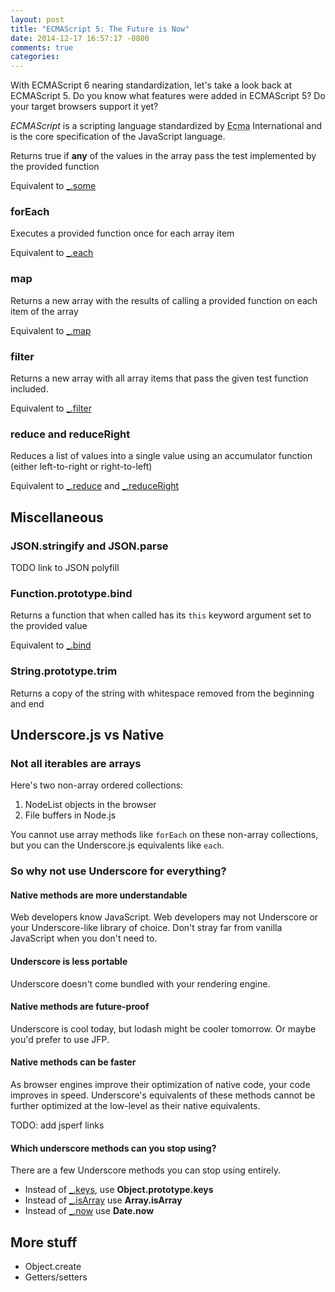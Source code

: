 ```yaml
---
layout: post
title: "ECMAScript 5: The Future is Now"
date: 2014-12-17 16:57:17 -0800
comments: true
categories: 
---
```


With ECMAScript 6 nearing standardization, let's take a look back at ECMAScript 5.  Do you know what features were added in ECMAScript 5?  Do your target browsers support it yet?

<aside>
    <dfn>ECMAScript</dfn> is a scripting language standardized by <abbr title="European Computer Manufacturers Association">Ecma</abbr> International and is the core specification of the JavaScript language.
</aside>

Returns true if **any** of the values in the array pass the test implemented by the provided function

Equivalent to [\_.some][]

### forEach

Executes a provided function once for each array item

Equivalent to [\_.each][]

### map

Returns a new array with the results of calling a provided function on each item of the array

Equivalent to [\_.map][]

### filter

Returns a new array with all array items that pass the given test function included.

Equivalent to [\_.filter][]

### reduce and reduceRight

Reduces a list of values into a single value using an accumulator function (either left-to-right or right-to-left)

Equivalent to [\_.reduce][] and [\_.reduceRight][]

## Miscellaneous

### JSON.stringify and JSON.parse

TODO link to JSON polyfill

### Function.prototype.bind

Returns a function that when called has its `this` keyword argument set to the provided value

Equivalent to [\_.bind][]

### String.prototype.trim

Returns a copy of the string with whitespace removed from the beginning and end

## Underscore.js vs Native

### Not all iterables are arrays

Here's two non-array ordered collections:

1. NodeList objects in the browser
2. File buffers in Node.js

You cannot use array methods like `forEach` on these non-array collections, but you can the Underscore.js equivalents like `each`.

### So why not use Underscore for everything?

#### Native methods are more understandable

Web developers know JavaScript.  Web developers may not Underscore or your Underscore-like library of choice.  Don't stray far from vanilla JavaScript when you don't need to.

#### Underscore is less portable

Underscore doesn't come bundled with your rendering engine.

#### Native methods are future-proof

Underscore is cool today, but lodash might be cooler tomorrow.  Or maybe you'd prefer to use JFP.

#### Native methods can be faster

As browser engines improve their optimization of native code, your code improves in speed.  Underscore's equivalents of these methods cannot be further optimized at the low-level as their native equivalents.

TODO: add jsperf links

#### Which underscore methods can you stop using?

There are a few Underscore methods you can stop using entirely.

- Instead of [\_.keys][], use **Object.prototype.keys**
- Instead of [\_.isArray][] use **Array.isArray**
- Instead of [\_.now][] use **Date.now**

## More stuff

- Object.create
- Getters/setters


[\_.bind]: http://underscorejs.org/#bind
[\_.each]: http://underscorejs.org/#each
[\_.every]: http://underscorejs.org/#every
[\_.filter]: http://underscorejs.org/#filter
[\_.indexOf]: http://underscorejs.org/#indexOf
[\_.isArray]: http://underscorejs.org/#isArray
[\_.keys]: http://underscorejs.org/#keys
[\_.lastIndexOf]: http://underscorejs.org/#lastIndexOf
[\_.map]: http://underscorejs.org/#map
[\_.now]: http://underscorejs.org/#now
[\_.reduce]: http://underscorejs.org/#reduce
[\_.reduceRight]: http://underscorejs.org/#reduceRight
[\_.some]: http://underscorejs.org/#some
